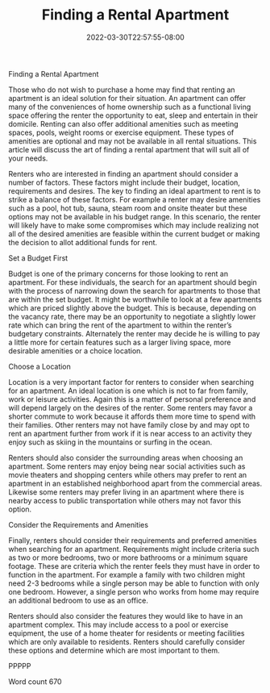 ﻿---
title: "Finding a Rental Apartment"
date: 2022-03-30T22:57:55-08:00
description: "Renting A House Or Apartment Tips for Web Success"
featured_image: "/images/Renting A House Or Apartment.jpg"
tags: ["Renting A House Or Apartment"]
---

Finding a Rental Apartment

Those who do not wish to purchase a home may find that renting an apartment is an ideal solution for their situation. An apartment can offer many of the conveniences of home ownership such as a functional living space offering the renter the opportunity to eat, sleep and entertain in their domicile. Renting can also offer additional amenities such as meeting spaces, pools, weight rooms or exercise equipment. These types of amenities are optional and may not be available in all rental situations. This article will discuss the art of finding a rental apartment that will suit all of your needs.

Renters who are interested in finding an apartment should consider a number of factors. These factors might include their budget, location, requirements and desires. The key to finding an ideal apartment to rent is to strike a balance of these factors. For example a renter may desire amenities such as a pool, hot tub, sauna, steam room and onsite theater but these options may not be available in his budget range. In this scenario, the renter will likely have to make some compromises which may include realizing not all of the desired amenities are feasible within the current budget or making the decision to allot additional funds for rent.

Set a Budget First

Budget is one of the primary concerns for those looking to rent an apartment. For these individuals, the search for an apartment should begin with the process of narrowing down the search for apartments to those that are within the set budget. It might be worthwhile to look at a few apartments which are priced slightly above the budget. This is because, depending on the vacancy rate, there may be an opportunity to negotiate a slightly lower rate which can bring the rent of the apartment to within the renter’s budgetary constraints. Alternately the renter may decide he is willing to pay a little more for certain features such as a larger living space, more desirable amenities or a choice location. 

Choose a Location

Location is a very important factor for renters to consider when searching for an apartment. An ideal location is one which is not to far from family, work or leisure activities. Again this is a matter of personal preference and will depend largely on the desires of the renter. Some renters may favor a shorter commute to work because it affords them more time to spend with their families. Other renters may not have family close by and may opt to rent an apartment further from work if it is near access to an activity they enjoy such as skiing in the mountains or surfing in the ocean.

Renters should also consider the surrounding areas when choosing an apartment. Some renters may enjoy being near social activities such as movie theaters and shopping centers while others may prefer to rent an apartment in an established neighborhood apart from the commercial areas. Likewise some renters may prefer living in an apartment where there is nearby access to public transportation while others may not favor this option. 

Consider the Requirements and Amenities

Finally, renters should consider their requirements and preferred amenities when searching for an apartment. Requirements might include criteria such as two or more bedrooms, two or more bathrooms or a minimum square footage. These are criteria which the renter feels they must have in order to function in the apartment. For example a family with two children might need 2-3 bedrooms while a single person may be able to function with only one bedroom. However, a single person who works from home may require an additional bedroom to use as an office. 

Renters should also consider the features they would like to have in an apartment complex. This may include access to a pool or exercise equipment, the use of a home theater for residents or meeting facilities which are only available to residents. Renters should carefully consider these options and determine which are most important to them. 

PPPPP

Word count 670


